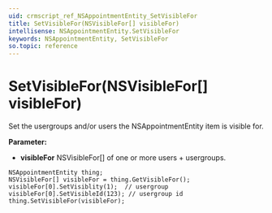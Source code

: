 ```yaml
---
uid: crmscript_ref_NSAppointmentEntity_SetVisibleFor
title: SetVisibleFor(NSVisibleFor[] visibleFor)
intellisense: NSAppointmentEntity.SetVisibleFor
keywords: NSAppointmentEntity, SetVisibleFor
so.topic: reference
---
```


# SetVisibleFor(NSVisibleFor[] visibleFor)

Set the usergroups and/or users the NSAppointmentEntity item is visible for.

**Parameter:** 
* **visibleFor** NSVisibleFor[] of one or more users + usergroups.

```crmscript
NSAppointmentEntity thing;
NSVisibleFor[] visibleFor = thing.GetVisibleFor();
visibleFor[0].SetVisiblity(1);  // usergroup
visibleFor[0].SetVisibleId(123); // usergroup id
thing.SetVisibleFor(visibleFor);
```

